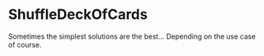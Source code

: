 # ShuffleDeckOfCards

Sometimes the simplest solutions are the best... Depending on the use case of course.
